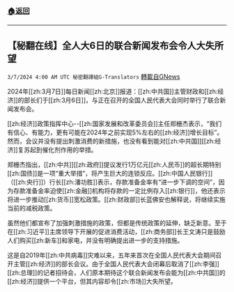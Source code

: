 ###  [:house:返回](README.md)
---


## 【秘翻在线】全人大6日的联合新闻发布会令人大失所望
`3/7/2024 4:00 AM UTC 秘密翻譯組G-Translators` [轉載自GNews](https://gnews.org/articles/2372600)

2024年[[zh:3月7日]]每日新闻[[zh:北京]]报道：[[zh:中共国]]主管财政和[[zh:经济]]的部长们于[[zh:3月6日]]，与正在召开的全国人民代表大会同时举行了联合新闻发布会。

[[zh:经济]]政策指挥中心\--[[zh:国家发展和改革委员会]]主任郑栅杰表示，“我们有信心、有能力，更有可能在2024年之前实现5%左右的[[zh:经济]]增长目标”。然而，会议并没有提出刺激消费的新措施，也没有看到能对[[zh:中共国]][[zh:经济]]复苏起到催化剂作用的举措。

郑栅杰指出，[[zh:中共]][[zh:政府]]提议发行1万亿元[[zh:人民币]]的超长期特别[[zh:国债]]是一项“重大举措”，将产生巨大的连锁反应。[[zh:中国人民银行]]（[[zh:央行]]）行长[[zh:潘功胜]]表示，存款准备金率有“进一步下调的空间”，因为存款准备金率迫使[[zh:金融]]机构将存款的一定比例存入[[zh:银行]]，他还表示将进一步推动[[zh:货币]]宽松政策。[[zh:财政部]]长蓝佛安也解释说，将继续实施当前的减税政策。

虽然他们都宣布了加强刺激措施的政策，但都是传统政策的延伸，缺乏新意。至于在[[zh:习近平]]主席领导下开展的促进消费活动，[[zh:商务部]]长王文涛只是鼓励人们购买[[zh:新车]]和家电，并没有明确提出进一步的支持措施。

这是自2019年[[zh:中共病毒]]灾难以来，五年来首次在全国人民代表大会期间召开主管[[zh:经济]]的部长会议。由于全国人民代表大会闭幕后取消了[[zh:李强]][[zh:总理]]的记者招待会，人们原本期待这个联合新闻发布会能为[[zh:中共国]]的[[zh:经济]]提供一个平台，但其内容却令[[zh:市场]]大失所望。
